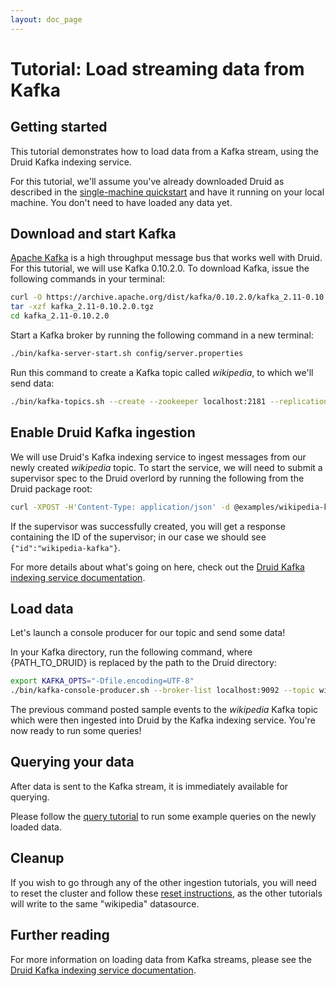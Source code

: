 ```yaml
---
layout: doc_page
---
```


# Tutorial: Load streaming data from Kafka

## Getting started

This tutorial demonstrates how to load data from a Kafka stream, using the Druid Kafka indexing service.

For this tutorial, we'll assume you've already downloaded Druid as described in 
the [single-machine quickstart](index.html) and have it running on your local machine. You 
don't need to have loaded any data yet.

## Download and start Kafka

[Apache Kafka](http://kafka.apache.org/) is a high throughput message bus that works well with
Druid.  For this tutorial, we will use Kafka 0.10.2.0. To download Kafka, issue the following
commands in your terminal:

```bash
curl -O https://archive.apache.org/dist/kafka/0.10.2.0/kafka_2.11-0.10.2.0.tgz
tar -xzf kafka_2.11-0.10.2.0.tgz
cd kafka_2.11-0.10.2.0
```

Start a Kafka broker by running the following command in a new terminal:

```bash
./bin/kafka-server-start.sh config/server.properties
```

Run this command to create a Kafka topic called *wikipedia*, to which we'll send data:

```bash
./bin/kafka-topics.sh --create --zookeeper localhost:2181 --replication-factor 1 --partitions 1 --topic wikipedia
```

## Enable Druid Kafka ingestion

We will use Druid's Kafka indexing service to ingest messages from our newly created *wikipedia* topic. To start the
service, we will need to submit a supervisor spec to the Druid overlord by running the following from the Druid package root:

```bash
curl -XPOST -H'Content-Type: application/json' -d @examples/wikipedia-kafka-supervisor.json http://localhost:8090/druid/indexer/v1/supervisor
```

If the supervisor was successfully created, you will get a response containing the ID of the supervisor; in our case we should see `{"id":"wikipedia-kafka"}`.

For more details about what's going on here, check out the
[Druid Kafka indexing service documentation](http://druid.io/docs/latest/development/extensions-core/kafka-ingestion.html).

## Load data

Let's launch a console producer for our topic and send some data!

In your Kafka directory, run the following command, where {PATH_TO_DRUID} is replaced by the path to the Druid directory:

```bash
export KAFKA_OPTS="-Dfile.encoding=UTF-8"
./bin/kafka-console-producer.sh --broker-list localhost:9092 --topic wikipedia < {PATH_TO_DRUID}/quickstart/wikiticker-2015-09-12-sampled.json
```

The previous command posted sample events to the *wikipedia* Kafka topic which were then ingested into Druid by the Kafka indexing service. You're now ready to run some queries!

## Querying your data

After data is sent to the Kafka stream, it is immediately available for querying.

Please follow the [query tutorial](../tutorials/tutorial-query.html) to run some example queries on the newly loaded data.

## Cleanup

If you wish to go through any of the other ingestion tutorials, you will need to reset the cluster and follow these [reset instructions](index.html#resetting-the-cluster), as the other tutorials will write to the same "wikipedia" datasource.

## Further reading

For more information on loading data from Kafka streams, please see the [Druid Kafka indexing service documentation](http://druid.io/docs/latest/development/extensions-core/kafka-ingestion.html).

